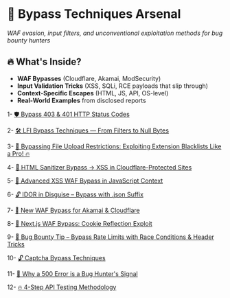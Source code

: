 # 🚧 Bypass Techniques Arsenal
*WAF evasion, input filters, and unconventional exploitation methods for bug bounty hunters*

## 🔥 What's Inside?
- **WAF Bypasses** (Cloudflare, Akamai, ModSecurity)
- **Input Validation Tricks** (XSS, SQLi, RCE payloads that slip through)
- **Context-Specific Escapes** (HTML, JS, API, OS-level)
- **Real-World Examples** from disclosed reports

1- [🛡 Bypass 403 & 401 HTTP Status Codes](https://github.com/cybersecplayground/bugbounty-Tips-and-Tricks/blob/main/Bypass/Bypass%20403%20%26%20401%20HTTP%20Status%20Codes.md)

2- [🛠 LFI Bypass Techniques — From Filters to Null Bytes](https://github.com/cybersecplayground/bugbounty-Tips-and-Tricks/blob/main/Bypass/LFI%20Bypass%20Techniques.md)

3- [🚀 Bypassing File Upload Restrictions: Exploiting Extension Blacklists Like a Pro! 🔥](https://github.com/cybersecplayground/bugbounty-Tips-and-Tricks/blob/main/Bypass/Bypassing%20File%20Upload%20Restrictions.md)

4- [🚨 HTML Sanitizer Bypass → XSS in Cloudflare-Protected Sites](https://github.com/cybersecplayground/bugbounty-Tips-and-Tricks/blob/main/Bypass/HTML_Sanitizer_Bypass.md)

5- [🚨 Advanced XSS WAF Bypass in JavaScript Context](https://github.com/cybersecplayground/bugbounty-Tips-and-Tricks/blob/main/Bypass/Advanced_XSS_WAF_Bypass_in_JavaScript%20_Context.md)

6- [🔓 IDOR in Disguise – Bypass with .json Suffix](https://github.com/cybersecplayground/bugbounty-Tips-and-Tricks/blob/main/Bypass/idor_json_bypass.md)

7- [🚨 New WAF Bypass for Akamai & Cloudflare](https://github.com/cybersecplayground/bugbounty-Tips-and-Tricks/blob/main/Bypass/Waf-Bypass-Akamai-Cloudflare.md)

8- [🚀 Next.js WAF Bypass: Cookie Reflection Exploit](https://github.com/cybersecplayground/bugbounty-Tips-and-Tricks/blob/main/Bypass/Next.js%20WAF%20Bypass.md)

9- [🚀 Bug Bounty Tip – Bypass Rate Limits with Race Conditions & Header Tricks](https://github.com/cybersecplayground/bugbounty-Tips-and-Tricks/blob/main/Bypass/rate-limit-bypass.md)

10- [🔓 Captcha Bypass Techniques](https://github.com/cybersecplayground/bugbounty-Tips-and-Tricks/blob/main/Bypass/captcha-bypass-techniques.md)

11- [🎯 Why a 500 Error is a Bug Hunter's Signal](https://github.com/cybersecplayground/bugbounty-Tips-and-Tricks/blob/main/Bypass/500-error-hunting.md)

12- [🔥 4-Step API Testing Methodology
](https://github.com/cybersecplayground/bugbounty-Tips-and-Tricks/blob/main/Bypass/api-testing-methodology.md)
